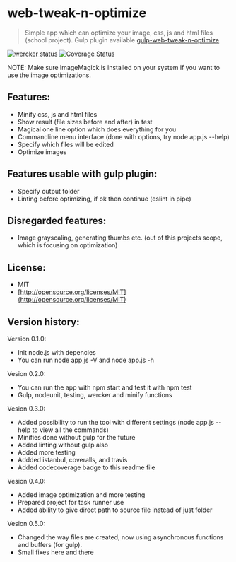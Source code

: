 web-tweak-n-optimize
====================
> Simple app which can optimize your image, css, js and html files (school project).
> Gulp plugin available [gulp-web-tweak-n-optimize](http://github.com/jukra/gulp-web-tweak-n-optimize)

[![wercker status](https://app.wercker.com/status/09ee66ec76d4aecbfd2d5c7adcd0e60f/m "wercker status")](https://app.wercker.com/project/bykey/09ee66ec76d4aecbfd2d5c7adcd0e60f)
[![Coverage Status](https://img.shields.io/coveralls/jukra/web-tweak-n-optimize.svg)](https://coveralls.io/r/jukra/web-tweak-n-optimize?branch=master)

NOTE: Make sure ImageMagick is installed on your system if you want to use the image optimizations.

## Features:

- Minify css, js and html files
- Show result (file sizes before and after) in test
- Magical one line option which does everything for you
- Commandline menu interface (done with options, try node app.js --help)
- Specify which files will be edited
- Optimize images

## Features usable with gulp plugin:

- Specify output folder
- Linting before optimizing, if ok then continue (eslint in pipe)

## Disregarded features:

- Image grayscaling, generating thumbs etc. (out of this projects scope, which is focusing on optimization)

## License:

- MIT
- [http://opensource.org/licenses/MIT](http://opensource.org/licenses/MIT)

## Version history:

Version 0.1.0:
- Init node.js with depencies
- You can run node app.js -V and node app.js -h

Vesion 0.2.0:
- You can run the app with npm start and test it with npm test
- Gulp, nodeunit, testing, wercker and minify functions

Vesion 0.3.0:
- Added possibility to run the tool with different settings (node app.js --help to view all the commands)
- Minifies done without gulp for the future
- Added linting without gulp also
- Added more testing
- Addded istanbul, coveralls, and travis
- Added codecoverage badge to this readme file

Vesion 0.4.0:
- Added image optimization and more testing
- Prepared project for task runner use
- Added ability to give direct path to source file instead of just folder

Vesion 0.5.0:
- Changed the way files are created, now using asynchronous functions and buffers (for gulp).
- Small fixes here and there